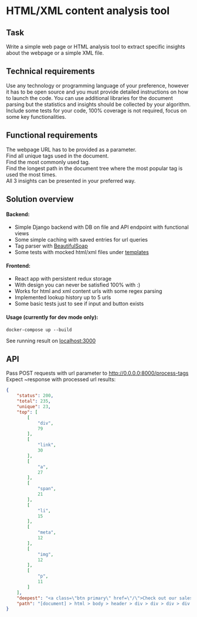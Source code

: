 # HTML/XML content analysis tool

## Task
Write a simple web page or HTML analysis tool to extract specific insights about the webpage or a simple XML file.

## Technical requirements
Use any technology or programming language of your preference, however it has to be open source and you must provide detailed instructions on how to launch the code.
You can use additional libraries for the document parsing but the statistics and insights should be collected by your algorithm.
Include some tests for your code, 100% coverage is not required, focus on some key functionalities.  

## Functional requirements
The webpage URL has to be provided as a parameter.  
Find all unique tags used in the document.  
Find the most commonly used tag.  
Find the longest path in the document tree where the most popular tag is used the most times.  
All 3 insights can be presented in your preferred way.

## Solution overview

#### Backend:
- Simple Django backend with DB on file and API endpoint with functional views
- Some simple caching with saved entries for url queries
- Tag parser with [BeautifulSoap](https://pypi.org/project/beautifulsoup4/)
- Some tests with mocked html/xml files under [templates](backend/templates/tags)

#### Frontend:
- React app with persistent redux storage
- With design you can never be satisfied 100% with :)
- Works for html and xml content urls with some regex parsing
- Implemented lookup history up to 5 urls
- Some basic tests just to see if input and button exists

#### Usage (currently for dev mode only):

```
docker-compose up --build
```

See running result on [localhost:3000](http://127.0.0.1:3000)


## API

Pass POST requests with url parameter to http://0.0.0.0:8000/process-tags  
Expect ~response with processed url results:  

```json
{
    "status": 200,
    "total": 235,
    "unique": 23,
    "top": [
        [
            "div",
            79
        ],
        [
            "link",
            30
        ],
        [
            "a",
            27
        ],
        [
            "span",
            21
        ],
        [
            "li",
            15
        ],
        [
            "meta",
            12
        ],
        [
            "img",
            12
        ],
        [
            "p",
            11
        ]
    ],
    "deepest": "<a class=\"btn primary\" href=\"/\">Check out our sales</a>",
    "path": "[document] > html > body > header > div > div > div > div > div > div > div > div > a"
}
```